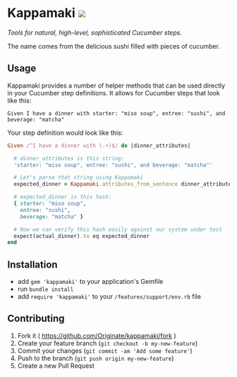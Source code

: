 # Kappamaki <a href="https://travis-ci.org/Originate/kappamaki" alt="Build Status" target="_blank"><img src="https://travis-ci.org/Originate/kappamaki.svg?branch=master"></a>

_Tools for natural, high-level, sophisticated Cucumber steps._

The name comes from the delicious sushi filled with pieces of cucumber.


## Usage

Kappamaki provides a number of helper methods that can be used directly
in your Cucumber step definitions.
It allows for Cucumber steps that look like this:

```cucumber
Given I have a dinner with starter: "miso soup", entree: "sushi", and beverage: "matcha"
```

Your step definition would look like this:

```ruby
Given /^I have a dinner with (.+)$/ do |dinner_attributes|

  # dinner_attributes is this string:
  'starter: "miso soup", entree: "sushi", and beverage: "matcha"'

  # Let's parse that string using Kappamaki
  expected_dinner = Kappamaki.attributes_from_sentence dinner_attributes

  # expected_dinner is this hash:
  { starter: "miso soup",
    entree: "sushi",
    beverage: "matcha" }

  # Now we can verify this hash easily against our system under test
  expect(actual_dinner).to eq expected_dinner
end
```


## Installation

* add `gem 'kappamaki'` to your application's Gemfile
* run `bundle install`
* add `require 'kappamaki'` to your `/features/support/env.rb` file


## Contributing

1. Fork it ( https://github.com/Originate/kappamaki/fork )
2. Create your feature branch (`git checkout -b my-new-feature`)
3. Commit your changes (`git commit -am 'Add some feature'`)
4. Push to the branch (`git push origin my-new-feature`)
5. Create a new Pull Request
